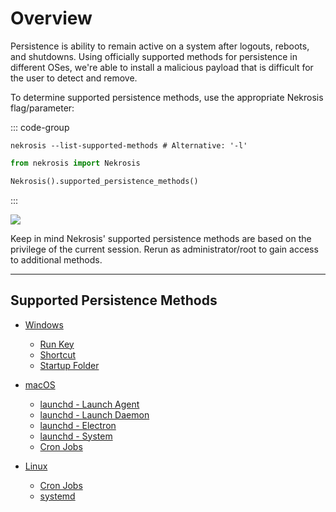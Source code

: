 # Overview

Persistence is ability to remain active on a system after logouts, reboots, and shutdowns. Using officially supported methods for persistence in different OSes, we're able to install a malicious payload that is difficult for the user to detect and remove.

To determine supported persistence methods, use the appropriate Nekrosis flag/parameter:

::: code-group

```shell [Command Line]
nekrosis --list-supported-methods # Alternative: '-l'
```

```python [Python API]
from nekrosis import Nekrosis

Nekrosis().supported_persistence_methods()
```

:::

![](/public/Persistence%20Methods/List%20Methods.png)

Keep in mind Nekrosis' supported persistence methods are based on the privilege of the current session. Rerun as administrator/root to gain access to additional methods.

--------

## Supported Persistence Methods

* [Windows](./Windows%20Persistence/overview.md)
  * [Run Key](./Windows%20Persistence/runkey.md)
  * [Shortcut](./Windows%20Persistence/shortcut.md)
  * [Startup Folder](./Windows%20Persistence/startupfolder.md)

* [macOS](./macOS%20Persistence/overview.md)
  * [launchd - Launch Agent](./macOS%20Persistence/launchd-standard-user.md)
  * [launchd - Launch Daemon](./macOS%20Persistence/launchd-root.md)
  * [launchd - Electron](./macOS%20Persistence/launchd-electron.md)
  * [launchd - System](./macOS%20Persistence/launchd-root-volume.md)
  * [Cron Jobs](./macOS%20Persistence/cronjobs.md)

* [Linux](./Linux%20Persistence/overview.md)
  * [Cron Jobs](./Linux%20Persistence/cronjobs.md)
  * [systemd](./Linux%20Persistence/systemd.md)